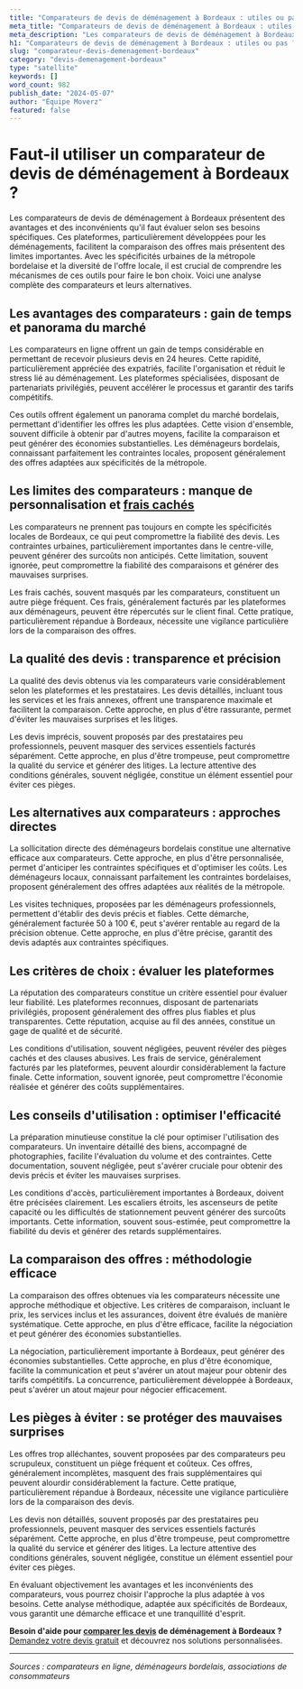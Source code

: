 ```yaml
---
title: "Comparateurs de devis de déménagement à Bordeaux : utiles ou pas ?"
meta_title: "Comparateurs de devis de déménagement à Bordeaux : utiles ou pas ?"
meta_description: "Les comparateurs de devis de déménagement à Bordeaux présentent des avantages et des inconvénients qu'il faut évaluer selon ses besoins spécifiques. C."
h1: "Comparateurs de devis de déménagement à Bordeaux : utiles ou pas ?"
slug: "comparateur-devis-demenagement-bordeaux"
category: "devis-demenagement-bordeaux"
type: "satellite"
keywords: []
word_count: 982
publish_date: "2024-05-07"
author: "Équipe Moverz"
featured: false
---
```



# Faut-il utiliser un comparateur de devis de déménagement à Bordeaux ?

Les comparateurs de devis de déménagement à Bordeaux présentent des avantages et des inconvénients qu'il faut évaluer selon ses besoins spécifiques. Ces plateformes, particulièrement développées pour les déménagements, facilitent la comparaison des offres mais présentent des limites importantes. Avec les spécificités urbaines de la métropole bordelaise et la diversité de l'offre locale, il est crucial de comprendre les mécanismes de ces outils pour faire le bon choix. Voici une analyse complète des comparateurs et leurs alternatives.

## Les avantages des comparateurs : gain de temps et panorama du marché

Les comparateurs en ligne offrent un gain de temps considérable en permettant de recevoir plusieurs devis en 24 heures. Cette rapidité, particulièrement appréciée des expatriés, facilite l'organisation et réduit le stress lié au déménagement. Les plateformes spécialisées, disposant de partenariats privilégiés, peuvent accélérer le processus et garantir des tarifs compétitifs.

Ces outils offrent également un panorama complet du marché bordelais, permettant d'identifier les offres les plus adaptées. Cette vision d'ensemble, souvent difficile à obtenir par d'autres moyens, facilite la comparaison et peut générer des économies substantielles. Les déménageurs bordelais, connaissant parfaitement les contraintes locales, proposent généralement des offres adaptées aux spécificités de la métropole.

## Les limites des comparateurs : manque de personnalisation et [frais cachés](/blog/prix-demenagement-bordeaux/frais-caches-demenagement-bordeaux)

Les comparateurs ne prennent pas toujours en compte les spécificités locales de Bordeaux, ce qui peut compromettre la fiabilité des devis. Les contraintes urbaines, particulièrement importantes dans le centre-ville, peuvent générer des surcoûts non anticipés. Cette limitation, souvent ignorée, peut compromettre la fiabilité des comparaisons et générer des mauvaises surprises.

Les frais cachés, souvent masqués par les comparateurs, constituent un autre piège fréquent. Ces frais, généralement facturés par les plateformes aux déménageurs, peuvent être répercutés sur le client final. Cette pratique, particulièrement répandue à Bordeaux, nécessite une vigilance particulière lors de la comparaison des offres.

## La qualité des devis : transparence et précision

La qualité des devis obtenus via les comparateurs varie considérablement selon les plateformes et les prestataires. Les devis détaillés, incluant tous les services et les frais annexes, offrent une transparence maximale et facilitent la comparaison. Cette approche, en plus d'être rassurante, permet d'éviter les mauvaises surprises et les litiges.

Les devis imprécis, souvent proposés par des prestataires peu professionnels, peuvent masquer des services essentiels facturés séparément. Cette approche, en plus d'être trompeuse, peut compromettre la qualité du service et générer des litiges. La lecture attentive des conditions générales, souvent négligée, constitue un élément essentiel pour éviter ces pièges.

## Les alternatives aux comparateurs : approches directes

La sollicitation directe des déménageurs bordelais constitue une alternative efficace aux comparateurs. Cette approche, en plus d'être personnalisée, permet d'anticiper les contraintes spécifiques et d'optimiser les coûts. Les déménageurs locaux, connaissant parfaitement les contraintes bordelaises, proposent généralement des offres adaptées aux réalités de la métropole.

Les visites techniques, proposées par les déménageurs professionnels, permettent d'établir des devis précis et fiables. Cette démarche, généralement facturée 50 à 100 €, peut s'avérer rentable au regard de la précision obtenue. Cette approche, en plus d'être précise, garantit des devis adaptés aux contraintes spécifiques.

## Les critères de choix : évaluer les plateformes

La réputation des comparateurs constitue un critère essentiel pour évaluer leur fiabilité. Les plateformes reconnues, disposant de partenariats privilégiés, proposent généralement des offres plus fiables et plus transparentes. Cette réputation, acquise au fil des années, constitue un gage de qualité et de sécurité.

Les conditions d'utilisation, souvent négligées, peuvent révéler des pièges cachés et des clauses abusives. Les frais de service, généralement facturés par les plateformes, peuvent alourdir considérablement la facture finale. Cette information, souvent ignorée, peut compromettre l'économie réalisée et générer des coûts supplémentaires.

## Les conseils d'utilisation : optimiser l'efficacité

La préparation minutieuse constitue la clé pour optimiser l'utilisation des comparateurs. Un inventaire détaillé des biens, accompagné de photographies, facilite l'évaluation du volume et des contraintes. Cette documentation, souvent négligée, peut s'avérer cruciale pour obtenir des devis précis et éviter les mauvaises surprises.

Les conditions d'accès, particulièrement importantes à Bordeaux, doivent être précisées clairement. Les escaliers étroits, les ascenseurs de petite capacité ou les difficultés de stationnement peuvent générer des surcoûts importants. Cette information, souvent sous-estimée, peut compromettre la fiabilité du devis et générer des retards supplémentaires.

## La comparaison des offres : méthodologie efficace

La comparaison des offres obtenues via les comparateurs nécessite une approche méthodique et objective. Les critères de comparaison, incluant le prix, les services inclus et les assurances, doivent être évalués de manière systématique. Cette approche, en plus d'être efficace, facilite la négociation et peut générer des économies substantielles.

La négociation, particulièrement importante à Bordeaux, peut générer des économies substantielles. Cette approche, en plus d'être économique, facilite la communication et peut s'avérer un atout majeur pour obtenir des tarifs compétitifs. La concurrence, particulièrement développée à Bordeaux, peut s'avérer un atout majeur pour négocier efficacement.

## Les pièges à éviter : se protéger des mauvaises surprises

Les offres trop alléchantes, souvent proposées par des comparateurs peu scrupuleux, constituent un piège fréquent et coûteux. Ces offres, généralement incomplètes, masquent des frais supplémentaires qui peuvent alourdir considérablement la facture. Cette pratique, particulièrement répandue à Bordeaux, nécessite une vigilance particulière lors de la comparaison des devis.

Les devis non détaillés, souvent proposés par des prestataires peu professionnels, peuvent masquer des services essentiels facturés séparément. Cette approche, en plus d'être trompeuse, peut compromettre la qualité du service et générer des litiges. La lecture attentive des conditions générales, souvent négligée, constitue un élément essentiel pour éviter ces pièges.

En évaluant objectivement les avantages et les inconvénients des comparateurs, vous pourrez choisir l'approche la plus adaptée à vos besoins. Cette analyse méthodique, adaptée aux spécificités de Bordeaux, vous garantit une démarche efficace et une tranquillité d'esprit.

**Besoin d'aide pour [comparer les devis](/blog/prix-demenagement-bordeaux/comparatif-prix-devis-demenagement-bordeaux) de déménagement à Bordeaux ?** [Demandez votre devis gratuit](https://moverz-bordeaux.fr/devis) et découvrez nos solutions personnalisées.

---

*Sources : comparateurs en ligne, déménageurs bordelais, associations de consommateurs*
